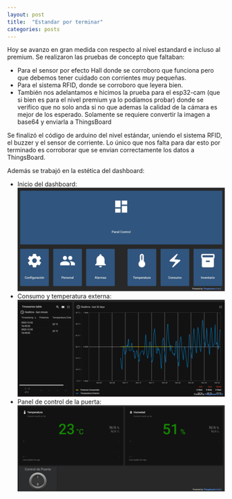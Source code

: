 ```yaml
---
layout: post
title:  "Estandar por terminar"
categories: posts
---
```


Hoy se avanzo en gran medida con respecto al nivel estandard e incluso al premium. Se realizaron las pruebas de concepto que faltaban:

  - Para el sensor por efecto Hall donde se corroboro que funciona pero que debemos tener cuidado con corrientes muy pequeñas.
  - Para el sistema RFID, donde se corroboro que leyera bien.
  - También nos adelantamos e hicimos la prueba para el esp32-cam (que si bien es para el nivel premium ya lo podíamos probar) donde se verifico que
    no solo anda si no que ademas la calidad de la cámara es mejor de los esperado. Solamente se requiere convertir la imagen a base64 y enviarla a ThingsBoard

Se finalizó el código de arduino del nivel estándar, uniendo el sistema RFID, el buzzer y el sensor de corriente. Lo único que nos falta para dar esto por terminado
es corroborar que se envian correctamente los datos a ThingsBoard.

Además se trabajó en la estética del dashboard:

 * Inicio del dashboard:
  ![InicioDelDashboard](https://raw.githubusercontent.com/SisCom-PI2-2023-2/proyecto-keep-it-cool/main/docs/_posts/img/Dashboard.jpg)
 * Consumo y temperatura externa:
  ![Consumo](https://raw.githubusercontent.com/SisCom-PI2-2023-2/proyecto-keep-it-cool/main/docs/_posts/img/Consumo.png)
 * Panel de control de la puerta:
  ![PanelDeControl](https://raw.githubusercontent.com/SisCom-PI2-2023-2/proyecto-keep-it-cool/main/docs/_posts/img/PanelDeControl.png)

